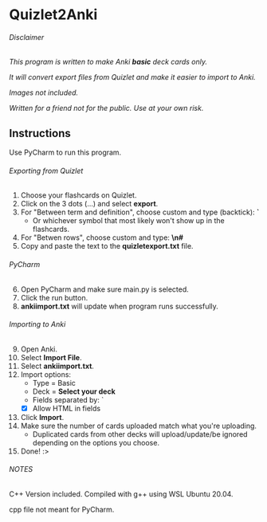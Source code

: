 # Quizlet2Anki
###### Disclaimer
*This program is written to make Anki **basic** deck cards only.*

*It will convert export files from Quizlet and make it easier to import to Anki.*

*Images not included.*

*Written for a friend not for the public. Use at your own risk.*
## Instructions
Use PyCharm to run this program.

###### Exporting from Quizlet
1. Choose your flashcards on Quizlet.
2. Click on the 3 dots (...) and select **export**.
3. For "Between term and definition", choose custom and type (backtick): **`**
     - Or whichever symbol that most likely won't show up in the flashcards.
4. For "Betwen rows", choose custom and type: **\n#**
5. Copy and paste the text to the **quizletexport.txt** file.

###### PyCharm
6. Open PyCharm and make sure main.py is selected.
7. Click the run button.
8. **ankiimport.txt** will update when program runs successfully.

###### Importing to Anki
9. Open Anki.
10. Select **Import File**.
11. Select **ankiimport.txt**.
12. Import options: 
     - Type = Basic
     - Deck = **Select your deck**
     - Fields separated by: `
     - [x] Allow HTML in fields
13. Click **Import**.
14. Make sure the number of cards uploaded match what you're uploading.
     - Duplicated cards from other decks will upload/update/be ignored depending on the options you choose.
15. Done! :>


###### NOTES
C++ Version included. Compiled with g++ using WSL Ubuntu 20.04.

cpp file not meant for PyCharm.
